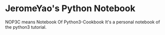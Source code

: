 # JeromeYao's Python Notebook

NOP3C means Notebook Of Python3-Cookbook
It's a personal notebook of the python3 tutorial.

